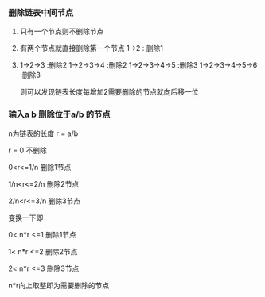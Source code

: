 ### 删除链表中间节点

1. 只有一个节点则不删除节点
2. 有两个节点就直接删除第一个节点
    1->2   : 删除1
3. 1->2->3 :删除2
   1->2->3->4 :删除2
   1->2->3->4->5 :删除3
   1->2->3->4->5->6 :删除3
    
   则可以发现链表长度每增加2需要删除的节点就向后移一位


### 输入a b 删除位于a/b 的节点
n为链表的长度 
r = a/b

r = 0 不删除

0<r<=1/n 删除1节点

1/n<r<=2/n 删除2节点

2/n<r<=3/n 删除3节点

变换一下即

0< n*r <=1 删除1节点

1< n*r <=2 删除2节点

2< n*r <=3 删除3节点

n*r向上取整即为需要删除的节点
